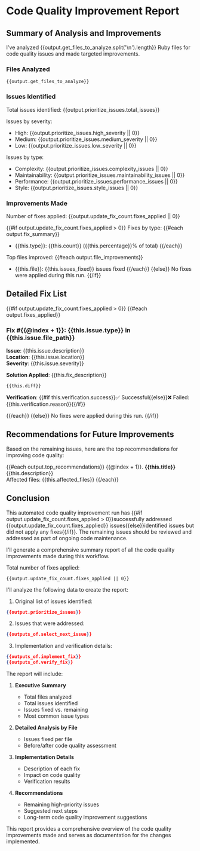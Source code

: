 # Code Quality Improvement Report

## Summary of Analysis and Improvements

I've analyzed {{output.get_files_to_analyze.split('\n').length}} Ruby files for code quality issues and made targeted improvements.

### Files Analyzed

```
{{output.get_files_to_analyze}}
```

### Issues Identified

Total issues identified: {{output.prioritize_issues.total_issues}}

Issues by severity:
- High: {{output.prioritize_issues.high_severity || 0}}
- Medium: {{output.prioritize_issues.medium_severity || 0}}
- Low: {{output.prioritize_issues.low_severity || 0}}

Issues by type:
- Complexity: {{output.prioritize_issues.complexity_issues || 0}}
- Maintainability: {{output.prioritize_issues.maintainability_issues || 0}}
- Performance: {{output.prioritize_issues.performance_issues || 0}}
- Style: {{output.prioritize_issues.style_issues || 0}}

### Improvements Made

Number of fixes applied: {{output.update_fix_count.fixes_applied || 0}}

{{#if output.update_fix_count.fixes_applied > 0}}
Fixes by type:
{{#each output.fix_summary}}
- {{this.type}}: {{this.count}} ({{this.percentage}}% of total)
{{/each}}

Top files improved:
{{#each output.file_improvements}}
- {{this.file}}: {{this.issues_fixed}} issues fixed
{{/each}}
{{else}}
No fixes were applied during this run.
{{/if}}

## Detailed Fix List

{{#if output.update_fix_count.fixes_applied > 0}}
{{#each output.fixes_applied}}
### Fix #{{@index + 1}}: {{this.issue.type}} in {{this.issue.file_path}}

**Issue**: {{this.issue.description}}  
**Location**: {{this.issue.location}}  
**Severity**: {{this.issue.severity}}  

**Solution Applied**: {{this.fix_description}}

```diff
{{this.diff}}
```

**Verification**: {{#if this.verification.success}}✅ Successful{{else}}❌ Failed: {{this.verification.reason}}{{/if}}

{{/each}}
{{else}}
No fixes were applied during this run.
{{/if}}

## Recommendations for Future Improvements

Based on the remaining issues, here are the top recommendations for improving code quality:

{{#each output.top_recommendations}}
{{@index + 1}}. **{{this.title}}**  
   {{this.description}}  
   Affected files: {{this.affected_files}}
{{/each}}

## Conclusion

This automated code quality improvement run has {{#if output.update_fix_count.fixes_applied > 0}}successfully addressed {{output.update_fix_count.fixes_applied}} issues{{else}}identified issues but did not apply any fixes{{/if}}. The remaining issues should be reviewed and addressed as part of ongoing code maintenance.

I'll generate a comprehensive summary report of all the code quality improvements made during this workflow.

Total number of fixes applied:
```
{{output.update_fix_count.fixes_applied || 0}}
```

I'll analyze the following data to create the report:
1. Original list of issues identified:
```json
{{output.prioritize_issues}}
```

2. Issues that were addressed:
```json
{{outputs_of.select_next_issue}}
```

3. Implementation and verification details:
```json
{{outputs_of.implement_fix}}
{{outputs_of.verify_fix}}
```

The report will include:

1. **Executive Summary**
   - Total files analyzed
   - Total issues identified
   - Issues fixed vs. remaining
   - Most common issue types
   
2. **Detailed Analysis by File**
   - Issues fixed per file
   - Before/after code quality assessment
   
3. **Implementation Details**
   - Description of each fix
   - Impact on code quality
   - Verification results
   
4. **Recommendations**
   - Remaining high-priority issues
   - Suggested next steps
   - Long-term code quality improvement suggestions

This report provides a comprehensive overview of the code quality improvements made and serves as documentation for the changes implemented.